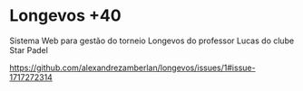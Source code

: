 # Longevos +40
Sistema Web para gestão do torneio Longevos do professor Lucas do clube Star Padel

https://github.com/alexandrezamberlan/longevos/issues/1#issue-1717272314

